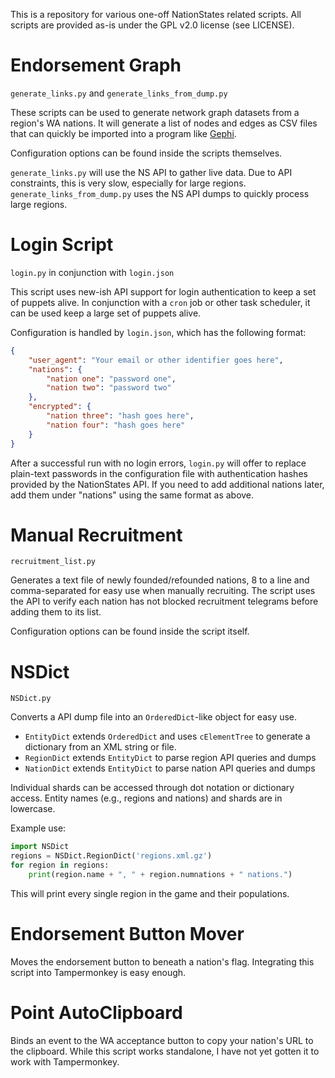 
This is a repository for various one-off NationStates related scripts. All scripts are provided as-is under the GPL v2.0 license (see LICENSE).

# Endorsement Graph

`generate_links.py` and `generate_links_from_dump.py`

These scripts can be used to generate network graph datasets from a region's WA
nations. It will generate a list of nodes and edges as CSV files that can quickly be imported into a program like
[Gephi](http://gephi.org/).

Configuration options can be found inside the scripts themselves.

`generate_links.py` will use the NS API to gather live data. Due to API constraints, this is very slow, especially for
large regions. `generate_links_from_dump.py` uses the NS API dumps to quickly process large regions.

# Login Script

`login.py` in conjunction with `login.json`

This script uses new-ish API support for login authentication to keep a set of puppets alive. In conjunction with a `cron` job or other task scheduler, it can be used keep a large set of puppets alive.

Configuration is handled by `login.json`, which has the following format:

```json
{
    "user_agent": "Your email or other identifier goes here",
    "nations": {
        "nation one": "password one",
        "nation two": "password two"
    },
    "encrypted": {
        "nation three": "hash goes here",
        "nation four": "hash goes here"
    }
}
```

After a successful run with no login errors, `login.py` will offer to replace plain-text passwords in the configuration file with authentication hashes provided by the NationStates API. If you need to add additional nations later, add them under "nations" using the same format as above.

# Manual Recruitment

`recruitment_list.py`

Generates a text file of newly founded/refounded nations, 8 to a line and comma-separated for easy use when manually recruiting. The script uses the API to verify each nation has not blocked recruitment telegrams before adding them to its list.

Configuration options can be found inside the script itself.

# NSDict

`NSDict.py`

Converts a API dump file into an `OrderedDict`-like object for easy use.
- `EntityDict` extends `OrderedDict` and uses `cElementTree` to generate a dictionary from an XML string or file.
- `RegionDict` extends `EntityDict` to parse region API queries and dumps
- `NationDict` extends `EntityDict` to parse nation API queries and dumps

Individual shards can be accessed through dot notation or dictionary access. Entity names (e.g., regions and nations) and shards are in lowercase.


Example use:

```python
import NSDict
regions = NSDict.RegionDict('regions.xml.gz')
for region in regions:
    print(region.name + ", " + region.numnations + " nations.")
```

This will print every single region in the game and their populations.

# Endorsement Button Mover

Moves the endorsement button to beneath a nation's flag.
Integrating this script into Tampermonkey is easy enough.

# Point AutoClipboard

Binds an event to the WA acceptance button to copy your nation's URL to the clipboard.
While this script works standalone, I have not yet gotten it to work with Tampermonkey.
